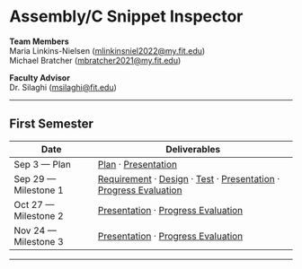 
# Assembly/C Snippet Inspector

**Team Members**  
Maria Linkins-Nielsen (mlinkinsniel2022@my.fit.edu)      
Michael Bratcher (mbratcher2021@my.fit.edu)

**Faculty Advisor**  
Dr. Silaghi (msilaghi@fit.edu)

---
## First Semester

| Date | Deliverables |
|---|---|
| Sep 3 — Plan | [Plan](plan1.pdf) · [Presentation](Presentation.pdf) |
| Sep 29 — Milestone 1 | [Requirement](Requirements-1.pdf) · [Design](design.pdf) · [Test](TestDocument.pdf) · [Presentation](https://docs.google.com/presentation/d/1-lAFR9dajT-A8YZx_R3JqIqmrMrKk1XinZyZ9G2rlf0/edit?usp=sharing) · [Progress Evaluation](ProgressEval.pdf) |
| Oct 27 — Milestone 2 | [Presentation](#) · [Progress Evaluation](#) |
| Nov 24 — Milestone 3 | [Presentation](#) · [Progress Evaluation](#) |


---
